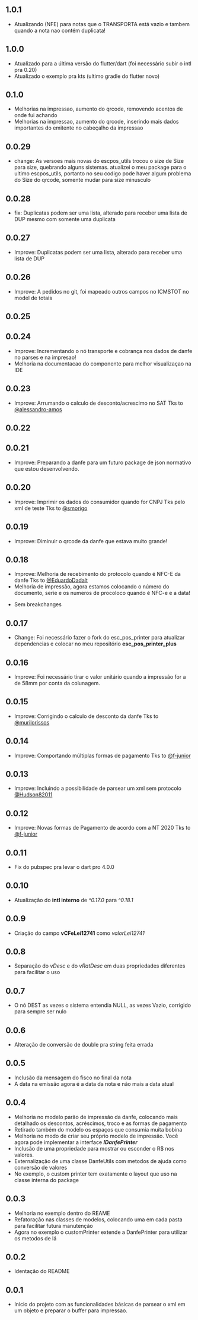

## 1.0.1
* Atualizando (NFE) para notas que o TRANSPORTA está vazio e tambem quando a nota nao contém duplicata!

## 1.0.0
* Atualizado para a última versão do flutter/dart (foi necessário subir o intl pra 0.20)
* Atualizado o exemplo pra kts (ultimo gradle do flutter novo)


## 0.1.0
* Melhorias na impressao, aumento do qrcode, removendo acentos de onde fui achando
* Melhorias na impressao, aumento do qrcode, inserindo mais dados importantes do emitente no cabeçalho da impressao

## 0.0.29
* change: As versoes mais novas do escpos_utils trocou o size de Size para size, quebrando alguns sistemas. atualizei o meu package para o ultimo escpos_utils, portanto no seu codigo pode haver algum problema do Size do qrcode, somente mudar para size minusculo


## 0.0.28
* fix: Duplicatas podem ser uma lista, alterado para receber uma lista de DUP  mesmo com somente uma duplicata

## 0.0.27
* Improve: Duplicatas podem ser uma lista, alterado para receber uma lista de DUP
## 0.0.26
* Improve: A pedidos no git, foi mapeado outros campos no ICMSTOT no model de totais

## 0.0.25
## 0.0.24
* Improve: Incrementando o nó transporte e cobrança nos dados de danfe no parses e na impresao!
* Melhoria na documentacao do componente para melhor visualizaçao na IDE
## 0.0.23
* Improve: Arrumando o calculo de desconto/acrescimo no SAT Tks to [@alessandro-amos](https://github.com/alessandro-amos)
## 0.0.22
## 0.0.21
* Improve: Preparando a danfe para um futuro package de json normativo que estou desenvolvendo.


## 0.0.20
* Improve: Imprimir os dados do consumidor quando for CNPJ Tks pelo xml de teste Tks to [@smorigo](https://github.com/smorigo)

## 0.0.19
* Improve: Diminuir o qrcode da danfe que estava muito grande!

## 0.0.18
* Improve: Melhoria de recebimento do protocolo quando é NFC-E da danfe Tks to [@EduardoDadalt](https://github.com/EduardoDadalt)
* Melhoria de impressão, agora estamos colocando o número do documento, serie e os numeros de procoloco quando é NFC-e e a data!
- Sem breakchanges


## 0.0.17
* Change:  Foi necessário fazer o fork do esc_pos_printer para atualizar dependencias e colocar no meu repositório **esc_pos_printer_plus**

## 0.0.16
* Improve:  Foi necessário tirar o valor unitário quando a impressão for a de 58mm por conta da colunagem.



## 0.0.15
* Improve: Corrigindo o calculo de desconto da danfe Tks to [@murilorissos](https://github.com/murilorissos)


## 0.0.14
* Improve: Comportando múltiplas formas de pagamento Tks to [@f-junior](https://github.com/f-junior)


## 0.0.13
* Improve: Incluindo a possibilidade de parsear um xml sem protocolo [@Hudson82011](https://github.com/Hudson82011)

## 0.0.12
* Improve: Novas formas de Pagamento de acordo com a NT 2020 Tks to [@f-junior](https://github.com/f-junior)

## 0.0.11
* Fix do pubspec pra levar o dart pro 4.0.0

## 0.0.10
* Atualização do **intl interno** de   *^0.17.0* para *^0.18.1*

## 0.0.9
* Criação do campo **vCFeLei12741** como *valorLei12741*

## 0.0.8
* Separação do *vDesc* e do *vRatDesc* em duas propriedades diferentes para facilitar o uso

## 0.0.7
* O nó DEST as vezes o sistema entendia NULL, as vezes Vazio, corrigido para sempre ser nulo


## 0.0.6
* Alteração de conversão de double pra string feita errada


## 0.0.5
* Inclusão da mensagem do fisco no final da nota
* A data na emissão agora é a data da nota e não mais a data atual

## 0.0.4
* Melhoria no modelo parão de impressão da danfe, colocando mais detalhado os descontos, acréscimos, troco e as formas de pagamento
* Retirado também do modelo os espaços que consumia muita bobina
* Melhoria no modo de criar seu próprio modelo de impressão. Você agora pode implementar a interface ***IDanfePrinter*** 
* Inclusão de uma propriedade para mostrar ou esconder o R$ nos valores.
* Externalização de uma classe DanfeUtils com metodos de ajuda como conversão de valores
* No exemplo, o custom printer tem exatamente o layout que uso na classe interna do package


## 0.0.3
* Melhoria no exemplo dentro do REAME
* Refatoração nas classes de modelos, colocando uma em cada pasta para facilitar futura manutenção
* Agora no exemplo o customPrinter extende a DanfePrinter para utilizar os metodos de lá

## 0.0.2
* Identação do README


## 0.0.1
* Início do projeto com as funcionalidades básicas de parsear o xml em um objeto e preparar o buffer para impressao.
